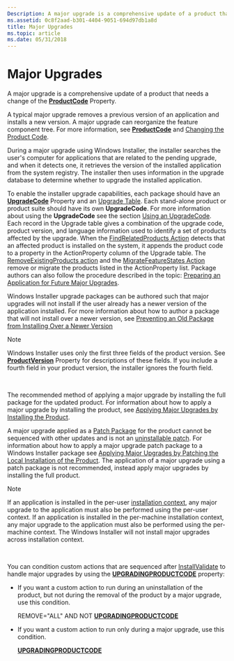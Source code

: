 ```yaml
---
Description: A major upgrade is a comprehensive update of a product that needs a change of the ProductCode Property.
ms.assetid: 0c8f2aad-b301-4404-9051-694d97db1a8d
title: Major Upgrades
ms.topic: article
ms.date: 05/31/2018
---
```


# Major Upgrades

A major upgrade is a comprehensive update of a product that needs a change of the [**ProductCode**](productcode.md) Property.

A typical major upgrade removes a previous version of an application and installs a new version. A major upgrade can reorganize the feature component tree. For more information, see [**ProductCode**](productcode.md) and [Changing the Product Code](changing-the-product-code.md).

During a major upgrade using Windows Installer, the installer searches the user's computer for applications that are related to the pending upgrade, and when it detects one, it retrieves the version of the installed application from the system registry. The installer then uses information in the upgrade database to determine whether to upgrade the installed application.

To enable the installer upgrade capabilities, each package should have an [**UpgradeCode**](upgradecode.md) Property and an [Upgrade Table](upgrade-table.md). Each stand-alone product or product suite should have its own **UpgradeCode**. For more information about using the **UpgradeCode** see the section [Using an UpgradeCode](using-an-upgradecode.md). Each record in the Upgrade table gives a combination of the upgrade code, product version, and language information used to identify a set of products affected by the upgrade. When the [FindRelatedProducts Action](findrelatedproducts-action.md) detects that an affected product is installed on the system, it appends the product code to a property in the ActionProperty column of the Upgrade table. The [RemoveExistingProducts action](removeexistingproducts-action.md) and the [MigrateFeatureStates Action](migratefeaturestates-action.md) remove or migrate the products listed in the ActionProperty list. Package authors can also follow the procedure described in the topic: [Preparing an Application for Future Major Upgrades](preparing-an-application-for-future-major-upgrades.md).

Windows Installer upgrade packages can be authored such that major upgrades will not install if the user already has a newer version of the application installed. For more information about how to author a package that will not install over a newer version, see [Preventing an Old Package from Installing Over a Newer Version](preventing-an-old-package-from-installing-over-a-newer-version.md)

> [!Note]  
> Windows Installer uses only the first three fields of the product version. See [**ProductVersion**](productversion.md) Property for descriptions of these fields. If you include a fourth field in your product version, the installer ignores the fourth field.

 

The recommended method of applying a major upgrade by installing the full package for the updated product. For information about how to apply a major upgrade by installing the product, see [Applying Major Upgrades by Installing the Product](applying-major-upgrades-by-installing-the-product.md).

A major upgrade applied as a [Patch Package](patch-packages.md) for the product cannot be sequenced with other updates and is not an [uninstallable patch](uninstallable-patches.md). For information about how to apply a major upgrade patch package to a Windows Installer package see [Applying Major Upgrades by Patching the Local Installation of the Product](applying-major-upgrades-by-patching-the-local-installation-of-the-product.md). The application of a major upgrade using a patch package is not recommended, instead apply major upgrades by installing the full product.

> [!Note]  
> If an application is installed in the per-user [installation context](installation-context.md), any major upgrade to the application must also be performed using the per-user context. If an application is installed in the per-machine installation context, any major upgrade to the application must also be performed using the per-machine context. The Windows Installer will not install major upgrades across installation context.

 

You can condition custom actions that are sequenced after [InstallValidate](installvalidate-action.md) to handle major upgrades by using the [**UPGRADINGPRODUCTCODE**](upgradingproductcode.md) property:

-   If you want a custom action to run during an uninstallation of the product, but not during the removal of the product by a major upgrade, use this condition.

    REMOVE="ALL" AND NOT [**UPGRADINGPRODUCTCODE**](upgradingproductcode.md)

-   If you want a custom action to run only during a major upgrade, use this condition.

    [**UPGRADINGPRODUCTCODE**](upgradingproductcode.md)

 

 



